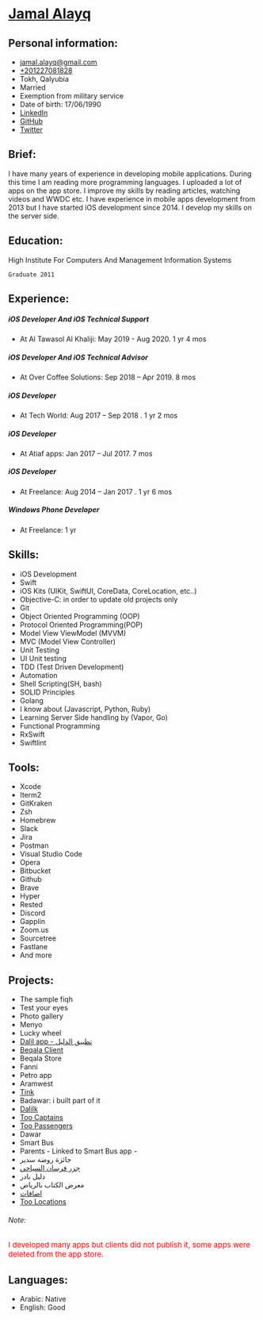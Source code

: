 # [Jamal Alayq](https://www.facebook.com/G.A.al3yk)

## Personal information:

- [jamal.alayq@gmail.com](mailto:jamal.alayq@gmail.com)
- [+201227081828](201227081828)
- Tokh, Qalyubia
- Married
- Exemption from military service
- Date of birth: 17/06/1990
- [LinkedIn](https://www.linkedin.com/in/gamalal3yk)
- [GitHub](https://github.com/jamalalayq)
- [Twitter](https://twitter.com/jamalelayeq)

## Brief:

I have many years of experience in developing mobile applications. During this time I am reading more programming languages. I uploaded a lot of apps on the app store. I improve my skills by reading articles, watching videos and WWDC etc. I have experience in mobile apps development from 2013 but I have started iOS development since 2014. I develop my skills on the server side.

## Education:

High Institute For Computers And Management Information Systems

    Graduate 2011

## Experience:

##### iOS Developer And iOS Technical Support

- At Al Tawasol Al Khaliji: May 2019 - Aug 2020. 1 yr 4 mos

##### iOS Developer And iOS Technical Advisor

- At Over Coffee Solutions: Sep 2018 – Apr 2019. 8 mos

##### iOS Developer

- At Tech World: Aug 2017 – Sep 2018 . 1 yr 2 mos

##### iOS Developer

- At Atiaf apps: Jan 2017 – Jul 2017. 7 mos

##### iOS Developer

- At Freelance: Aug 2014 – Jan 2017 . 1 yr 6 mos

##### Windows Phone Developer

- At Freelance: 1 yr

## Skills:

- iOS Development
- Swift
- iOS Kits (UIKit, SwiftUI, CoreData, CoreLocation, etc..)
- Objective-C: in order to update old projects only
- Git
- Object Oriented Programming (OOP)
- Protocol Oriented Programming(POP)
- Model View ViewModel (MVVM)
- MVC (Model View Controller)
- Unit Testing
- UI Unit testing
- TDD (Test Driven Development)
- Automation
- Shell Scripting(SH, bash)
- SOLID Principles
- Golang
- I know about (Javascript, Python, Ruby)
- Learning Server Side handling by (Vapor, Go)
- Functional Programming
- RxSwift
- Swiftlint

## Tools:

- Xcode
- Iterm2
- GitKraken
- Zsh
- Homebrew
- Slack
- Jira
- Postman
- Visual Studio Code
- Opera
- Bitbucket
- Github
- Brave
- Hyper
- Rested
- Discord
- Gapplin
- Zoom.us
- Sourcetree
- Fastlane
- And more

## Projects:

- The sample fiqh
- Test your eyes
- Photo gallery
- Menyo
- Lucky wheel
- [Dalil app - تطبيق الدليل](https://itunes.apple.com/us/app/id1359166689?ls=1&mt=8)
- [Beqala Client](http://itunes.apple.com/us/app/id1235062759?mt=8)
- Beqala Store
- Fanni
- Petro app
- Aramwest
- [Tink](https://itunes.apple.com/us/app/id1439013266)
- Badawar: i built part of it
- [Dalilk](https://itunes.apple.com/us/app/id1359166689)
- [Too Captains](https://apps.apple.com/us/app/id1341641442)
- [Too Passengers](https://apps.apple.com/us/app/id1341643273)
- Dawar
- Smart Bus
- Parents - Linked to Smart Bus app -
- جائزة روضة سدير
- [جزر فرسان السياحي](http://itunes.apple.com/us/app/id1212785213?mt=8)
- دليل بادر
- معرض الكتاب بالرياض
- [اضافات](https://itunes.apple.com/us/app/id1192966536?mt=8)
- [Too Locations](https://apps.apple.com/us/app/id1508881888)

###### Note:

<span style="color:red; font-size:15px">I developed many apps but clients did not publish it, some apps were deleted from the app store.</span>

## Languages:

- Arabic: <span style="font-size:14px">Native</span>
- English: <span style="font-size:14px">Good</span>
